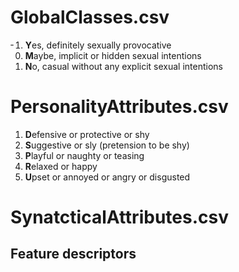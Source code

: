 
# GlobalClasses.csv
<ol start="-1">
  <li><b>Y</b>es, definitely sexually provocative</li>
  <li><b>M</b>aybe, implicit or hidden sexual intentions</li>
  <li><b>N</b>o, casual without any explicit sexual intentions</li>
</ol>

# PersonalityAttributes.csv
<ol start="1">
  <li><b>D</b>efensive or protective or shy</li>
  <li><b>S</b>uggestive or sly (pretension to be shy)</li>
  <li><b>P</b>layful or naughty or teasing</li>
  <li><b>R</b>elaxed or happy</li>
  <li><b>U</b>pset or annoyed or angry or disgusted</li>
</ol>

# SynatcticalAttributes.csv

## Feature descriptors
